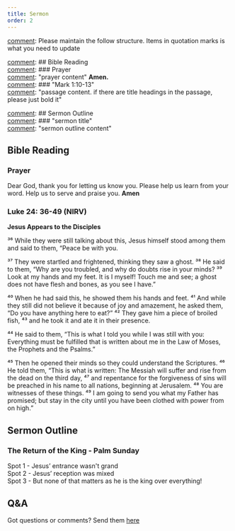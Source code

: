 ```yaml
---
title: Sermon 
order: 2
---
```


[comment]: Please maintain the follow structure. Items in quotation marks is what you need to update

[comment]: ## Bible Reading  
[comment]: ### Prayer  
[comment]: "prayer content"  **Amen.**  
[comment]:  ### "Mark 1:10-13"  
[comment]: "passage content. if there are title headings in the passage, please just bold it"  

[comment]: ## Sermon Outline  
[comment]: ### "sermon title"  
[comment]: "sermon outline content"  

[comment]: ------------------------------------------------------------------------------------
## Bible Reading
### Prayer
Dear God, thank you for letting us know you. Please help us learn from your word. Help us to serve and praise you. **Amen**

### Luke 24: 36-49 (NIRV)

**Jesus Appears to the Disciples**

³⁶ While they were still talking about this, Jesus himself stood among them and said to them, “Peace be with you.

³⁷ They were startled and frightened, thinking they saw a ghost. ³⁸ He said to them, “Why are you troubled, and why do doubts rise in your minds? ³⁹ Look at my hands and my feet. It is I myself! Touch me and see; a ghost does not have flesh and bones, as you see I have.”

⁴⁰ When he had said this, he showed them his hands and feet. ⁴¹ And while they still did not believe it because of joy and amazement, he asked them, “Do you have anything here to eat?” ⁴² They gave him a piece of broiled fish, ⁴³ and he took it and ate it in their presence.

⁴⁴ He said to them, “This is what I told you while I was still with you: Everything must be fulfilled that is written about me in the Law of Moses, the Prophets and the Psalms.”

⁴⁵ Then he opened their minds so they could understand the Scriptures. ⁴⁶ He told them, “This is what is written: The Messiah will suffer and rise from the dead on the third day, ⁴⁷ and repentance for the forgiveness of sins will be preached in his name to all nations, beginning at Jerusalem. ⁴⁸ You are witnesses of these things. ⁴⁹ I am going to send you what my Father has promised; but stay in the city until you have been clothed with power from on high.”

## Sermon Outline

### The Return of the King - Palm Sunday

Spot 1 - Jesus’ entrance wasn't grand  
Spot 2 - Jesus’ reception was mixed  
Spot 3 - But none of that matters as he is the king over everything!  

 




## Q&A
Got questions or comments? Send them [here](https://tinyurl.com/SGHACQuestionsAnswers)
